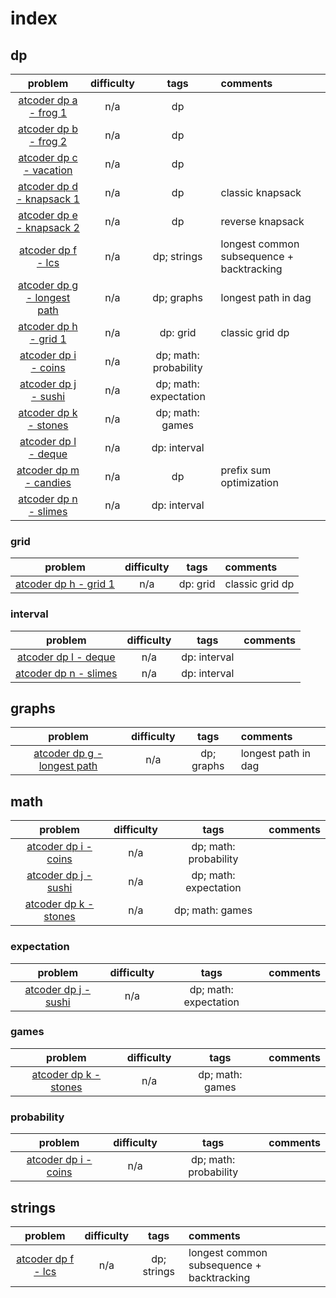 # index

## dp

| problem | difficulty | tags | comments |
| :---: | :---: | :---: | :--- |
| [atcoder dp a - frog 1](https://atcoder.jp/contests/dp/tasks/dp_a) | n/a | dp |  |
| [atcoder dp b - frog 2](https://atcoder.jp/contests/dp/tasks/dp_b) | n/a | dp |  |
| [atcoder dp c - vacation](https://atcoder.jp/contests/dp/tasks/dp_c) | n/a | dp |  |
| [atcoder dp d - knapsack 1](https://atcoder.jp/contests/dp/tasks/dp_d) | n/a | dp | classic knapsack |
| [atcoder dp e - knapsack 2](https://atcoder.jp/contests/dp/tasks/dp_e) | n/a | dp | reverse knapsack |
| [atcoder dp f - lcs](https://atcoder.jp/contests/dp/tasks/dp_f) | n/a | dp; strings | longest common subsequence + backtracking |
| [atcoder dp g - longest path](https://atcoder.jp/contests/dp/tasks/dp_g) | n/a | dp; graphs | longest path in dag |
| [atcoder dp h - grid 1](https://atcoder.jp/contests/dp/tasks/dp_h) | n/a | dp: grid | classic grid dp |
| [atcoder dp i - coins](https://atcoder.jp/contests/dp/tasks/dp_i) | n/a | dp; math: probability |  |
| [atcoder dp j - sushi](https://atcoder.jp/contests/dp/tasks/dp_j) | n/a | dp; math: expectation |  |
| [atcoder dp k - stones](https://atcoder.jp/contests/dp/tasks/dp_k) | n/a | dp; math: games |  |
| [atcoder dp l - deque](https://atcoder.jp/contests/dp/tasks/dp_l) | n/a | dp: interval |  |
| [atcoder dp m - candies](https://atcoder.jp/contests/dp/tasks/dp_m) | n/a | dp | prefix sum optimization |
| [atcoder dp n - slimes](https://atcoder.jp/contests/dp/tasks/dp_n) | n/a | dp: interval |  |

### grid

| problem | difficulty | tags | comments |
| :---: | :---: | :---: | :--- |
| [atcoder dp h - grid 1](https://atcoder.jp/contests/dp/tasks/dp_h) | n/a | dp: grid | classic grid dp |

### interval

| problem | difficulty | tags | comments |
| :---: | :---: | :---: | :--- |
| [atcoder dp l - deque](https://atcoder.jp/contests/dp/tasks/dp_l) | n/a | dp: interval |  |
| [atcoder dp n - slimes](https://atcoder.jp/contests/dp/tasks/dp_n) | n/a | dp: interval |  |

## graphs

| problem | difficulty | tags | comments |
| :---: | :---: | :---: | :--- |
| [atcoder dp g - longest path](https://atcoder.jp/contests/dp/tasks/dp_g) | n/a | dp; graphs | longest path in dag |

## math

| problem | difficulty | tags | comments |
| :---: | :---: | :---: | :--- |
| [atcoder dp i - coins](https://atcoder.jp/contests/dp/tasks/dp_i) | n/a | dp; math: probability |  |
| [atcoder dp j - sushi](https://atcoder.jp/contests/dp/tasks/dp_j) | n/a | dp; math: expectation |  |
| [atcoder dp k - stones](https://atcoder.jp/contests/dp/tasks/dp_k) | n/a | dp; math: games |  |

### expectation

| problem | difficulty | tags | comments |
| :---: | :---: | :---: | :--- |
| [atcoder dp j - sushi](https://atcoder.jp/contests/dp/tasks/dp_j) | n/a | dp; math: expectation |  |

### games

| problem | difficulty | tags | comments |
| :---: | :---: | :---: | :--- |
| [atcoder dp k - stones](https://atcoder.jp/contests/dp/tasks/dp_k) | n/a | dp; math: games |  |

### probability

| problem | difficulty | tags | comments |
| :---: | :---: | :---: | :--- |
| [atcoder dp i - coins](https://atcoder.jp/contests/dp/tasks/dp_i) | n/a | dp; math: probability |  |

## strings

| problem | difficulty | tags | comments |
| :---: | :---: | :---: | :--- |
| [atcoder dp f - lcs](https://atcoder.jp/contests/dp/tasks/dp_f) | n/a | dp; strings | longest common subsequence + backtracking |